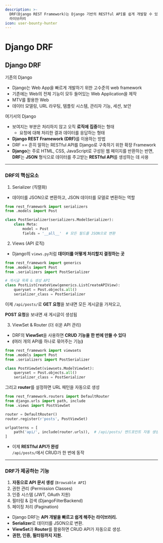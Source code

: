 ```yaml
---
description: >-
  DRF(Django REST Framework)는 Django 기반의 RESTful API를 쉽게 개발할 수 있도록 지원하는 강력하고 유연한
  라이브러리
icon: user-bounty-hunter
---
```


# Django DRF

## Django DRF

기존의 Django

* Django는 Web App을 빠르게 개발하기 위한 고수준의 web framework
* 기존에는 Web의 전체 기능이 모두 들어있는 Web Application을 제작
* MTV를 활용한 Web
* 데이터 모델링, URL 라우팅, 템플릿 시스템, 관리자 기능, 세션, 보안

여기서의 Django

* 보여지는 부분은 처리하지 않고 오직 **로직에 집중**하는 형태
  * 요청에 대해 처리한 결과 데이터를 응답하는 형태
* **Django REST Framework (DRF)**&#xB97C; 이용하는 방법
* DRF == 흔히 말하는 RESTful API를 Django로 구축하기 위한 확장 Framework
* **Django**는 주로 HTML, CSS, JavaScript로 구성된 웹 페이지를 반환하는 반면, \
  **DRF**는 **JSON** 형식으로 데이터를 주고받는 **RESTful API**를 생성하는 데 사용

***

### DRF의 핵심요소

1. Serializer (직렬화)

* 데이터를 JSON으로 변환하고, JSON 데이터를 모델로 변환하는 역할

```python
from rest_framework import serializers
from .models import Post

class PostSerializer(serializers.ModelSerializer):
    class Meta:
        model = Post
        fields = '__all__'  # 모든 필드를 JSON으로 변환
```

2. Views (API 로직)

* Django의 `views.py`처럼 **데이터를 어떻게 처리할지 결정하는 곳**

```python
from rest_framework import generics
from .models import Post
from .serializers import PostSerializer

# 게시글 목록 & 생성 API
class PostListCreateView(generics.ListCreateAPIView):
    queryset = Post.objects.all()
    serializer_class = PostSerializer
```

이제 `/api/posts/`로 **GET 요청**을 보내면 모든 게시글을 가져오고,&#x20;

**POST 요청**을 보내면 새 게시글이 생성됨

3. ViewSet & Router (더 쉬운 API 관리)

* DRF의 **ViewSet**을 사용하면 **CRUD 기능을 한 번에 만들 수 있다**
* **(**&#xC5EC;러 개의 API를 하나로 묶어주는 기&#xB2A5;**)**

```python
from rest_framework import viewsets
from .models import Post
from .serializers import PostSerializer

class PostViewSet(viewsets.ModelViewSet):
    queryset = Post.objects.all()
    serializer_class = PostSerializer
```

그리고 **router**를 설정하면 URL 패턴을 자동으로 생성

```python
from rest_framework.routers import DefaultRouter
from django.urls import path, include
from .views import PostViewSet

router = DefaultRouter()
router.register(r'posts', PostViewSet)

urlpatterns = [
    path('api/', include(router.urls)),  # /api/posts/ 엔드포인트 자동 생성
]
```

* 이제 **RESTful API가 완성**\
  `/api/posts/`에서 CRUD가 한 번에 동작

***

### DRF가 제공하는 기능

1. **자동으로 API 문서 생성** (`Browsable API`)
2. 권한 관리 (Permission Classes)
3. 인증 시스템 (JWT, OAuth 지원)
4. 필터링 & 검색 (DjangoFilterBackend)
5. 페이징 처리 (Pagination)

* Django DRF는 **API 개발을 빠르고 쉽게 해주는 라이브러리.**
* **Serializer**로 데이터를 JSON으로 변환.
* **ViewSet**과 **Router**를 활용하면 CRUD API가 자동으로 생성.
* **권한, 인증, 필터링까지 지원.**
